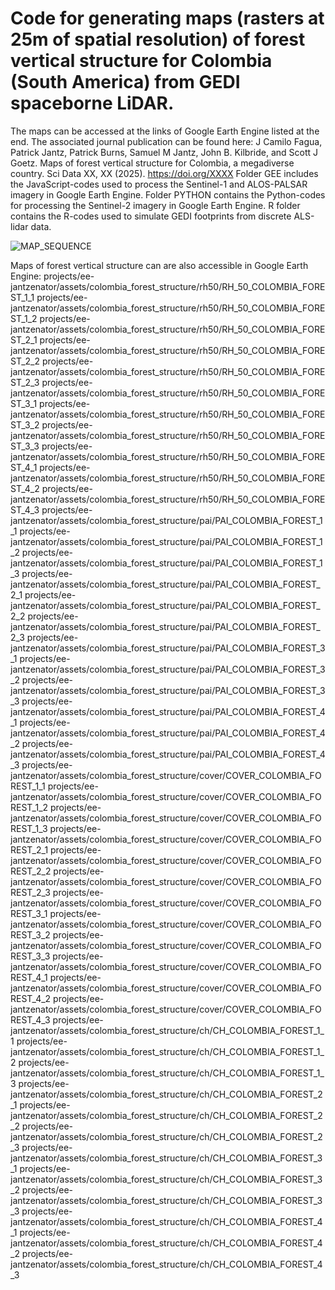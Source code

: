 # Code for generating maps (rasters at 25m of spatial resolution) of forest vertical structure for Colombia (South America) from GEDI spaceborne LiDAR.
The maps can be accessed at the links of Google Earth Engine listed at the end. The associated journal publication can be found here: J Camilo Fagua, Patrick Jantz, Patrick Burns, Samuel M Jantz, John B. Kilbride, and Scott J Goetz. Maps of forest vertical structure for Colombia, a megadiverse country. Sci Data XX, XX (2025). https://doi.org/XXXX
Folder GEE includes the JavaScript-codes used to process the Sentinel-1 and ALOS-PALSAR imagery in Google Earth Engine. Folder PYTHON contains the Python-codes for processing the Sentinel-2 imagery in Google Earth Engine. R folder contains the R-codes used to simulate GEDI footprints from discrete ALS-lidar data.

![MAP_SEQUENCE](https://github.com/user-attachments/assets/d4cc9ad4-6ce5-42d3-b7b6-cd4e797915c2)

Maps of forest vertical structure can are also accessible in Google Earth Engine: 
projects/ee-jantzenator/assets/colombia_forest_structure/rh50/RH_50_COLOMBIA_FOREST_1_1
projects/ee-jantzenator/assets/colombia_forest_structure/rh50/RH_50_COLOMBIA_FOREST_1_2
projects/ee-jantzenator/assets/colombia_forest_structure/rh50/RH_50_COLOMBIA_FOREST_2_1
projects/ee-jantzenator/assets/colombia_forest_structure/rh50/RH_50_COLOMBIA_FOREST_2_2
projects/ee-jantzenator/assets/colombia_forest_structure/rh50/RH_50_COLOMBIA_FOREST_2_3
projects/ee-jantzenator/assets/colombia_forest_structure/rh50/RH_50_COLOMBIA_FOREST_3_1
projects/ee-jantzenator/assets/colombia_forest_structure/rh50/RH_50_COLOMBIA_FOREST_3_2
projects/ee-jantzenator/assets/colombia_forest_structure/rh50/RH_50_COLOMBIA_FOREST_3_3
projects/ee-jantzenator/assets/colombia_forest_structure/rh50/RH_50_COLOMBIA_FOREST_4_1
projects/ee-jantzenator/assets/colombia_forest_structure/rh50/RH_50_COLOMBIA_FOREST_4_2
projects/ee-jantzenator/assets/colombia_forest_structure/rh50/RH_50_COLOMBIA_FOREST_4_3
projects/ee-jantzenator/assets/colombia_forest_structure/pai/PAI_COLOMBIA_FOREST_1_1
projects/ee-jantzenator/assets/colombia_forest_structure/pai/PAI_COLOMBIA_FOREST_1_2
projects/ee-jantzenator/assets/colombia_forest_structure/pai/PAI_COLOMBIA_FOREST_1_3
projects/ee-jantzenator/assets/colombia_forest_structure/pai/PAI_COLOMBIA_FOREST_2_1
projects/ee-jantzenator/assets/colombia_forest_structure/pai/PAI_COLOMBIA_FOREST_2_2
projects/ee-jantzenator/assets/colombia_forest_structure/pai/PAI_COLOMBIA_FOREST_2_3
projects/ee-jantzenator/assets/colombia_forest_structure/pai/PAI_COLOMBIA_FOREST_3_1
projects/ee-jantzenator/assets/colombia_forest_structure/pai/PAI_COLOMBIA_FOREST_3_2
projects/ee-jantzenator/assets/colombia_forest_structure/pai/PAI_COLOMBIA_FOREST_3_3
projects/ee-jantzenator/assets/colombia_forest_structure/pai/PAI_COLOMBIA_FOREST_4_1
projects/ee-jantzenator/assets/colombia_forest_structure/pai/PAI_COLOMBIA_FOREST_4_2
projects/ee-jantzenator/assets/colombia_forest_structure/pai/PAI_COLOMBIA_FOREST_4_3
projects/ee-jantzenator/assets/colombia_forest_structure/cover/COVER_COLOMBIA_FOREST_1_1
projects/ee-jantzenator/assets/colombia_forest_structure/cover/COVER_COLOMBIA_FOREST_1_2
projects/ee-jantzenator/assets/colombia_forest_structure/cover/COVER_COLOMBIA_FOREST_1_3
projects/ee-jantzenator/assets/colombia_forest_structure/cover/COVER_COLOMBIA_FOREST_2_1
projects/ee-jantzenator/assets/colombia_forest_structure/cover/COVER_COLOMBIA_FOREST_2_2
projects/ee-jantzenator/assets/colombia_forest_structure/cover/COVER_COLOMBIA_FOREST_2_3
projects/ee-jantzenator/assets/colombia_forest_structure/cover/COVER_COLOMBIA_FOREST_3_1
projects/ee-jantzenator/assets/colombia_forest_structure/cover/COVER_COLOMBIA_FOREST_3_2
projects/ee-jantzenator/assets/colombia_forest_structure/cover/COVER_COLOMBIA_FOREST_3_3
projects/ee-jantzenator/assets/colombia_forest_structure/cover/COVER_COLOMBIA_FOREST_4_1
projects/ee-jantzenator/assets/colombia_forest_structure/cover/COVER_COLOMBIA_FOREST_4_2
projects/ee-jantzenator/assets/colombia_forest_structure/cover/COVER_COLOMBIA_FOREST_4_3
projects/ee-jantzenator/assets/colombia_forest_structure/ch/CH_COLOMBIA_FOREST_1_1
projects/ee-jantzenator/assets/colombia_forest_structure/ch/CH_COLOMBIA_FOREST_1_2
projects/ee-jantzenator/assets/colombia_forest_structure/ch/CH_COLOMBIA_FOREST_1_3
projects/ee-jantzenator/assets/colombia_forest_structure/ch/CH_COLOMBIA_FOREST_2_1
projects/ee-jantzenator/assets/colombia_forest_structure/ch/CH_COLOMBIA_FOREST_2_2
projects/ee-jantzenator/assets/colombia_forest_structure/ch/CH_COLOMBIA_FOREST_2_3
projects/ee-jantzenator/assets/colombia_forest_structure/ch/CH_COLOMBIA_FOREST_3_1
projects/ee-jantzenator/assets/colombia_forest_structure/ch/CH_COLOMBIA_FOREST_3_2
projects/ee-jantzenator/assets/colombia_forest_structure/ch/CH_COLOMBIA_FOREST_3_3
projects/ee-jantzenator/assets/colombia_forest_structure/ch/CH_COLOMBIA_FOREST_4_1
projects/ee-jantzenator/assets/colombia_forest_structure/ch/CH_COLOMBIA_FOREST_4_2
projects/ee-jantzenator/assets/colombia_forest_structure/ch/CH_COLOMBIA_FOREST_4_3
